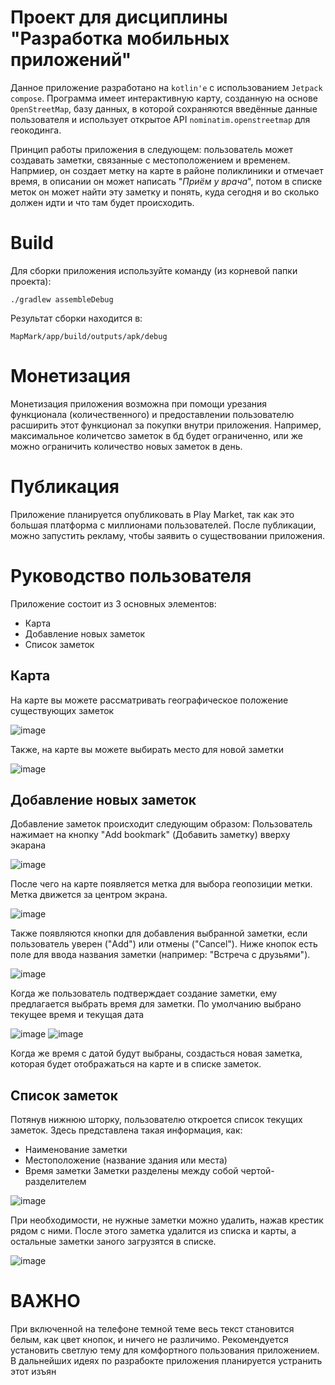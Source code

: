 # Проект для дисциплины "Разработка мобильных приложений"
Данное приложение разработано на `kotlin'е` с использованием `Jetpack compose`.
Программа имеет интерактивную карту, созданную на основе `OpenStreetMap`, базу данных, в которой сохраняются введённые данные пользователя и использует открытое API `nominatim.openstreetmap` для геокодинга.

Принцип работы приложения в следующем:
пользователь может создавать заметки, связанные с местоположением и временем. Напрмиер, он создает метку на карте в районе поликлиники и отмечает время, в описании он может написать "*Приём у врача*", потом в списке меток он может найти эту заметку и понять, куда сегодня и во сколько должен идти и что там будет происходить.

# Build
Для сборки приложения используйте команду (из корневой папки проекта):
```shell
./gradlew assembleDebug
```

Результат сборки находится в:
```shell
MapMark/app/build/outputs/apk/debug
```


# Монетизация
Монетизация приложения возможна при помощи урезания функционала (количественного) и предоставлении пользователю расширить этот функционал за покупки внутри приложения. 
Например, максимальное количетсво заметок в бд будет ограниченно, или же можно ограничить количество новых заметок в день.

# Публикация
Приложение планируется опубликовать в Play Market, так как это большая платформа с миллионами пользователей. После публикации, можно запустить рекламу, чтобы заявить о существовании приложения.

# Руководство пользователя
Приложение состоит из 3 основных элементов:
- Карта
- Добавление новых заметок
- Список заметок

## Карта
На карте вы можете рассматривать географическое положение существующих заметок

![image](https://github.com/DiabloZX/RMP/assets/74893461/b4aa84ea-91a7-4f40-a536-3b866eb8e5ad)

Также, на карте вы можете выбирать место для новой заметки

![image](https://github.com/DiabloZX/RMP/assets/74893461/f9220993-7dbc-4572-9fa4-592b045a42cd)


## Добавление новых заметок
Добавление заметок происходит следующим образом:
Пользователь нажимает на кнопку "Add bookmark" (Добавить заметку) вверху экарана 

![image](https://github.com/DiabloZX/RMP/assets/74893461/36cb97f8-8a20-4b9d-9576-ec86aa3e1ebb)

После чего на карте появляется метка для выбора геопозиции метки. Метка движется за центром экрана.

![image](https://github.com/DiabloZX/RMP/assets/74893461/1e18dbdf-e9da-4818-8f7e-7fd8bff434f9)

Также появляются кнопки для добавления выбранной заметки, если пользователь уверен ("Add") или отмены ("Cancel"). 
Ниже кнопок есть поле для ввода названия заметки (например: "Встреча с друзьями").

![image](https://github.com/DiabloZX/RMP/assets/74893461/68c8843b-b637-48da-891b-adc13c6faf7e)

Когда же пользователь подтверждает создание заметки, ему предлагается выбрать время для заметки. По умолчанию выбрано текущее время и текущая дата

![image](https://github.com/DiabloZX/RMP/assets/74893461/b9b9ebf0-beaa-4530-9327-ac4bccbcb208)
![image](https://github.com/DiabloZX/RMP/assets/74893461/6c191f05-aa5c-442b-87ca-4fbac7236fca)

Когда же время с датой будут выбраны, создасться новая заметка, которая будет отображаться на карте и в списке заметок.

## Список заметок
Потянув нижнюю шторку, пользователю откроется список текущих заметок.
Здесь представлена такая информация, как:
- Наименование заметки
- Местоположение (название здания или места)
- Время заметки
Заметки разделены между собой чертой-разделителем

![image](https://github.com/DiabloZX/RMP/assets/74893461/0ea4f9f6-865c-4b7e-8c8b-ecf573fb0e21)

При необходимости, не нужные заметки можно удалить, нажав крестик рядом с ними.
После этого заметка удалится из списка и карты, а остальные заметки заного загрузятся в списке.

![image](https://github.com/DiabloZX/RMP/assets/74893461/938a4392-f696-4ce8-bea6-53404de69ef4)

# ВАЖНО
При включенной на телефоне темной теме весь текст становится белым, как цвет кнопок, и ничего не различимо. 
Рекомендуется установить светлую тему для комфортного пользования приложением. В дальнейших идеях по разрабокте приложения планируется устранить этот изъян



